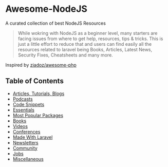 # Awesome-NodeJS
A curated collection of best NodeJS Resources

> While wokring with NodeJS as a beginner level, many starters are facing issues from where to get help, resources, tips & tricks. This is just a little effort to reduce that and users can find easily all the resources related to laravel being Books, Articles, Latest News, Security Fixes, Cheatsheets and many more. 

Inspired by [ziadoz/awesome-php](https://github.com/ziadoz/awesome-php)

## Table of Contents
- [Articles, Tutorials, Blogs](#articles-tutorials-blogs-etc)
- [Podcasts](#podcasts)
- [Code Snippets](#code-snippets)
- [Essentials](#essentials)
- [Most Popular Packages](#popular-packages)
- [Books](#books)
- [Videos](#videos)
- [Conferences](#conferences)
- [Made With Laravel](#made-with-laravel)
- [Newsletters](#newsletters)
- [Community](#community)
- [Jobs](#jobs)
- [Miscellaneous](#miscellaneous)

